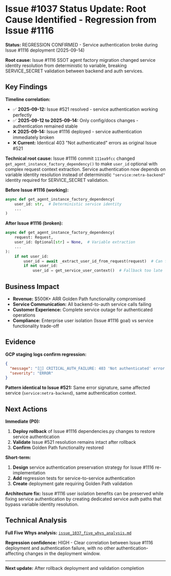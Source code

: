 # Issue #1037 Status Update: Root Cause Identified - Regression from Issue #1116

**Status:** REGRESSION CONFIRMED - Service authentication broke during Issue #1116 deployment (2025-09-14)

**Root cause:** Issue #1116 SSOT agent factory migration changed service identity resolution from deterministic to variable, breaking SERVICE_SECRET validation between backend and auth services.

## Key Findings

**Timeline correlation:**
- ✅ **2025-09-12:** Issue #521 resolved - service authentication working perfectly  
- ✅ **2025-09-12 to 2025-09-14:** Only config/docs changes - authentication remained stable
- ❌ **2025-09-14:** Issue #1116 deployed - service authentication immediately broken
- ❌ **Current:** Identical 403 "Not authenticated" errors as original Issue #521

**Technical root cause:** 
Issue #1116 commit `111ea9fcc` changed `get_agent_instance_factory_dependency()` to make `user_id` optional with complex request context extraction. Service authentication now depends on variable identity resolution instead of deterministic `"service:netra-backend"` identity required for SERVICE_SECRET validation.

**Before Issue #1116 (working):**
```python
async def get_agent_instance_factory_dependency(
    user_id: str,  # Deterministic service identity
    ...
)
```

**After Issue #1116 (broken):**
```python  
async def get_agent_instance_factory_dependency(
    request: Request,
    user_id: Optional[str] = None,  # Variable extraction
    ...
):
    if not user_id:
        user_id = await _extract_user_id_from_request(request)  # Can fail
        if not user_id:
            user_id = get_service_user_context()  # Fallback too late
```

## Business Impact

- **Revenue:** $500K+ ARR Golden Path functionality compromised
- **Service Communication:** All backend-to-auth service calls failing  
- **Customer Experience:** Complete service outage for authenticated operations
- **Compliance:** Enterprise user isolation (Issue #1116 goal) vs service functionality trade-off

## Evidence

**GCP staging logs confirm regression:**
```json
{
  "message": "[🔴] CRITICAL_AUTH_FAILURE: 403 'Not authenticated' error detected! | User: 'service:netra-backend' | Operation: 'CRITICAL_403_NOT_AUTHENTICATED_ERROR'",
  "severity": "ERROR"
}
```

**Pattern identical to Issue #521:** Same error signature, same affected service (`service:netra-backend`), same authentication context.

## Next Actions

**Immediate (P0):**
1. **Deploy rollback** of Issue #1116 dependencies.py changes to restore service authentication
2. **Validate** Issue #521 resolution remains intact after rollback  
3. **Confirm** Golden Path functionality restored

**Short-term:**
1. **Design** service authentication preservation strategy for Issue #1116 re-implementation
2. **Add** regression tests for service-to-service authentication  
3. **Create** deployment gate requiring Golden Path validation

**Architecture fix:**
Issue #1116 user isolation benefits can be preserved while fixing service authentication by creating dedicated service auth paths that bypass variable identity resolution.

## Technical Analysis

**Full Five Whys analysis:** [`issue_1037_five_whys_analysis.md`](/Users/anthony/Desktop/netra-apex/issue_1037_five_whys_analysis.md)

**Regression confidence:** HIGH - Clear correlation between Issue #1116 deployment and authentication failure, with no other authentication-affecting changes in the deployment window.

---

**Next update:** After rollback deployment and validation completion